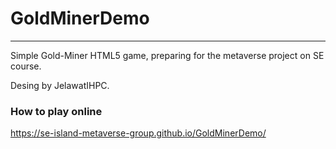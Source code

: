 # GoldMinerDemo

--------

Simple Gold-Miner HTML5 game, preparing for the metaverse project on SE course.

Desing by JelawatIHPC.

### How to play online

https://se-island-metaverse-group.github.io/GoldMinerDemo/